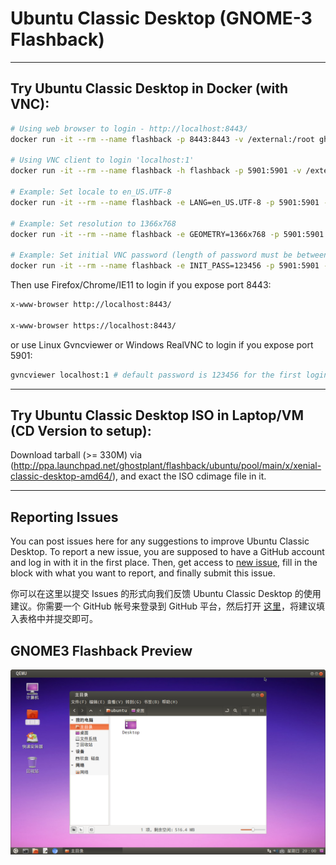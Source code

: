 # Ubuntu Classic Desktop (GNOME-3 Flashback)

------------------------------------------

## Try Ubuntu Classic Desktop in Docker (with VNC):

```sh
# Using web browser to login - http://localhost:8443/
docker run -it --rm --name flashback -p 8443:8443 -v /external:/root ghostplant/flashback

# Using VNC client to login 'localhost:1'
docker run -it --rm --name flashback -h flashback -p 5901:5901 -v /external:/root ghostplant/flashback

# Example: Set locale to en_US.UTF-8
docker run -it --rm --name flashback -e LANG=en_US.UTF-8 -p 5901:5901 -v /external:/root ghostplant/flashback

# Example: Set resolution to 1366x768
docker run -it --rm --name flashback -e GEOMETRY=1366x768 -p 5901:5901 -v /external:/root ghostplant/flashback

# Example: Set initial VNC password (length of password must be between 6 to 8). If ~/.vnc/passwd already exists, manual INIT_PASS won't take effect.
docker run -it --rm --name flashback -e INIT_PASS=123456 -p 5901:5901 -v /external:/root ghostplant/flashback
```

Then use Firefox/Chrome/IE11 to login if you expose port 8443:

```sh
x-www-browser http://localhost:8443/

x-www-browser https://localhost:8443/
```

or use Linux Gvncviewer or Windows RealVNC to login if you expose port 5901:

```sh
gvncviewer localhost:1 # default password is 123456 for the first login, using 'vncpasswd' to change it
```
------------------------------------------

## Try Ubuntu Classic Desktop ISO in Laptop/VM (CD Version to setup):

Download tarball (>= 330M) via (http://ppa.launchpad.net/ghostplant/flashback/ubuntu/pool/main/x/xenial-classic-desktop-amd64/), and exact the ISO cdimage file in it.

------------------------------------------

## Reporting Issues

You can post issues here for any suggestions to improve Ubuntu Classic Desktop. To report a new issue, you are supposed to have a GitHub account and log in with it in the first place. Then, get access to [new issue](https://github.com/ghostplant/ubuntu-classic/issues/new), fill in the block with what you want to report, and finally submit this issue.

你可以在这里以提交 Issues 的形式向我们反馈 Ubuntu Classic Desktop 的使用建议。你需要一个 GitHub 帐号来登录到 GitHub 平台，然后打开 [这里](https://github.com/ghostplant/ubuntu-classic/issues/new)，将建议填入表格中并提交即可。

## GNOME3 Flashback Preview

![Flashback Logo](img-flashback.png "Desktop")

